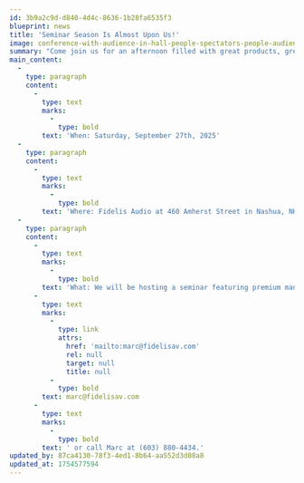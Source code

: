 ```yaml
---
id: 3b9a2c9d-d840-4d4c-8636-1b28fa6535f3
blueprint: news
title: 'Seminar Season Is Almost Upon Us!'
image: conference-with-audience-in-hall-people-spectators-people-audience-back-view-students-on-lecture-seminar-education-illustration-vector.jpg
summary: "Come join us for an afternoon filled with great products, great presentations and most importantly great sound! Four premium manufacturers will be showing off their wares, talking about their brands and demonstrating their favorite music. Refreshments and door prizes will be provided - don't miss out on one of our best seminars to date!"
main_content:
  -
    type: paragraph
    content:
      -
        type: text
        marks:
          -
            type: bold
        text: 'When: Saturday, September 27th, 2025'
  -
    type: paragraph
    content:
      -
        type: text
        marks:
          -
            type: bold
        text: 'Where: Fidelis Audio at 460 Amherst Street in Nashua, NH '
  -
    type: paragraph
    content:
      -
        type: text
        marks:
          -
            type: bold
        text: 'What: We will be hosting a seminar featuring premium manufacturers Boulder, YG Acoustics, Ideon and Wireworld. There will be two presentations – one at 1:00 and another at 3:30. Please RSVP to '
      -
        type: text
        marks:
          -
            type: link
            attrs:
              href: 'mailto:marc@fidelisav.com'
              rel: null
              target: null
              title: null
          -
            type: bold
        text: marc@fidelisav.com
      -
        type: text
        marks:
          -
            type: bold
        text: ' or call Marc at (603) 880-4434.'
updated_by: 87ca4130-78f3-4ed1-8b64-aa552d3d08a8
updated_at: 1754577594
---
```

